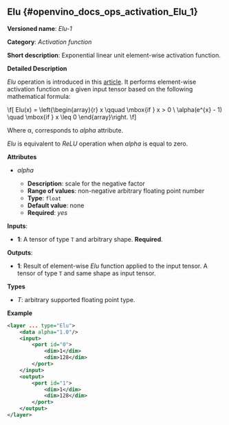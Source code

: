 ## Elu<a name="Elu"></a> {#openvino_docs_ops_activation_Elu_1}

**Versioned name**: *Elu-1*

**Category**: *Activation function*

**Short description**: Exponential linear unit element-wise activation function.

**Detailed Description**

*Elu* operation is introduced in this [article](https://arxiv.org/abs/1511.07289v3).
It performs element-wise activation function on a given input tensor based on the following mathematical formula:

\f[
Elu(x) = \left\{\begin{array}{r}
    x \qquad \mbox{if } x >  0 \\
    \alpha(e^{x} - 1) \quad \mbox{if } x \leq 0
\end{array}\right.
\f]

Where α, corresponds to *alpha* attribute.

*Elu* is equivalent to *ReLU* operation when *alpha* is equal to zero. 

**Attributes**

* *alpha*

  * **Description**: scale for the negative factor
  * **Range of values**: non-negative arbitrary floating point number
  * **Type**: `float`
  * **Default value**: none
  * **Required**: *yes*

**Inputs**:

*   **1**: A tensor of type `T` and arbitrary shape. **Required**.

**Outputs**:

*   **1**: Result of element-wise *Elu* function applied to the input tensor. A tensor of type `T` and same shape as input tensor.

**Types**

* *T*: arbitrary supported floating point type.

**Example**

```xml
<layer ... type="Elu">
    <data alpha="1.0"/>
    <input>
        <port id="0">
            <dim>1</dim>
            <dim>128</dim>
        </port>
    </input>
    <output>
        <port id="1">
            <dim>1</dim>
            <dim>128</dim>
        </port>
    </output>
</layer>
```
